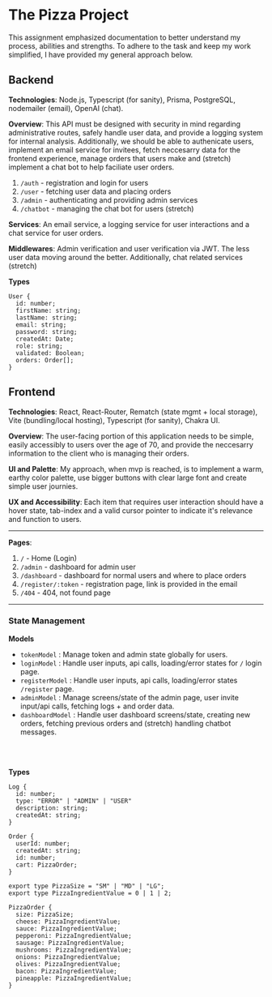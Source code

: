 # The Pizza Project

This assignment emphasized documentation to better understand my process, abilities and strengths. To adhere to the task and keep my work simplified, I have provided my general approach below.

## Backend

**Technologies**: Node.js, Typescript (for sanity), Prisma, PostgreSQL, nodemailer (email), OpenAI (chat).

**Overview**: This API must be designed with security in mind regarding administrative routes, safely handle user data, and provide a logging system for internal analysis. Additionally, we should be able to authenicate users, implement an email service for invitees, fetch neccesarry data for the frontend experience, manage orders that users make and (stretch) implement a chat bot to help faciliate user orders.

1. `/auth` - registration and login for users
2. `/user` - fetching user data and placing orders
3. `/admin` - authenticating and providing admin services
4. `/chatbot` - managing the chat bot for users (stretch)

**Services**: An email service, a logging service for user interactions and a chat service for user orders.

**Middlewares**: Admin verification and user verification via JWT. The less user data moving around the better. Additionally, chat related services (stretch)

**Types** 
``` 
User {
  id: number;
  firstName: string;
  lastName: string;
  email: string;
  password: string;
  createdAt: Date;
  role: string;
  validated: Boolean;
  orders: Order[];
}
```

## Frontend

**Technologies**: React, React-Router, Rematch (state mgmt + local storage), Vite (bundling/local hosting), Typescript (for sanity), Chakra UI.

**Overview**: The user-facing portion of this application needs to be simple, easily accessibly to users over the age of 70, and provide the neccesarry information to the client who is managing their orders.

**UI and Palette**: My approach, when mvp is reached, is to implement a warm, earthy color palette, use bigger buttons with clear large font and create simple user journies.

**UX and Accessibility**: Each item that requires user interaction should have a hover state, tab-index and a valid cursor pointer to indicate it's relevance and function to users.

---

**Pages**:

1. `/` - Home (Login)
2. `/admin` - dashboard for admin user
3. `/dashboard` - dashboard for normal users and where to place orders
4. `/register/:token` - registration page, link is provided in the email
5. `/404` - 404, not found page

---

### State Management

**Models**

- `tokenModel` : Manage token and admin state globally for users.
- `loginModel` : Handle user inputs, api calls, loading/error states for `/` login page.
- `registerModel` : Handle user inputs, api calls, loading/error states `/register` page.
- `adminModel` : Manage screens/state of the admin page, user invite input/api calls, fetching logs + and order data.
- `dashboardModel` : Handle user dashboard screens/state, creating new orders, fetching previous orders and (stretch) handling chatbot messages.

<br />
<br />

**Types**

```
Log {
  id: number;
  type: "ERROR" | "ADMIN" | "USER"
  description: string;
  createdAt: string;
}
```

```
Order {
  userId: number;
  createdAt: string;
  id: number;
  cart: PizzaOrder;
}
```

```
export type PizzaSize = "SM" | "MD" | "LG";
export type PizzaIngredientValue = 0 | 1 | 2;

PizzaOrder {
  size: PizzaSize;
  cheese: PizzaIngredientValue;
  sauce: PizzaIngredientValue;
  pepperoni: PizzaIngredientValue;
  sausage: PizzaIngredientValue;
  mushrooms: PizzaIngredientValue;
  onions: PizzaIngredientValue;
  olives: PizzaIngredientValue;
  bacon: PizzaIngredientValue;
  pineapple: PizzaIngredientValue;
}
```
